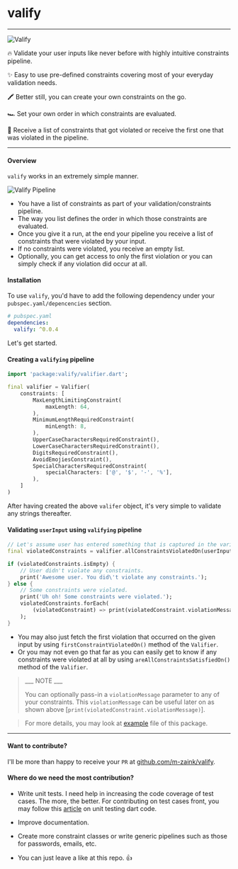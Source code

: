 # valify
---
![Valify](https://gitlab.com/uploads/-/system/personal_snippet/2037052/d2a5e9ca3df2f5cfb65afcffd7f936d4/Valify__Smaller_Icon_-removebg-preview.png)

🔥 Validate your user inputs like never before with highly intuitive constraints pipeline.

✨ Easy to use pre-defined constraints covering most of your everyday validation needs.

🖍 Better still, you can create your own constraints on the go.

🏎 Set your own order in which constraints are evaluated.

🚜 Receive a list of constraints that got violated or receive the first one that was violated in the pipeline.

---

#### Overview
`valify` works in an extremely simple manner.

![Valify Pipeline](https://gitlab.com/uploads/-/system/personal_snippet/2037052/e78c3239fa4438a9915b70d8713416bd/Validy_Pipeline__1_.png)


* You have a list of constraints as part of your validation/constraints pipeline.
* The way you list defines the order in which those constraints are evaluated.
* Once you give it a run, at the end your pipeline you receive a list of constraints that were violated by your input.
* If no constraints were violated, you receive an empty list.
* Optionally, you can get access to only the first violation or you can simply check if any violation did occur at all.


#### Installation
To use `valify`, you'd have to add the following dependency under your `pubspec.yaml/depencencies` section.

```yaml
# pubspec.yaml
dependencies:
  valify: ^0.0.4
```

Let's get started.

#### Creating a `valifying` pipeline
```dart
import 'package:valify/valifier.dart';

final valifier = Valifier(
    constraints: [
        MaxLengthLimitingConstraint(
            maxLength: 64,
        ),
        MinimumLengthRequiredConstraint(
            minLength: 8,
        ),
        UpperCaseCharactersRequiredConstraint(),
        LowerCaseCharactersRequiredConstraint(),
        DigitsRequiredConstraint(),
        AvoidEmojiesConstraint(),
        SpecialCharactersRequiredConstraint(
            specialCharacters: ['@', '$', '-', '%'],
        ),
    ]
)
```


After having created the above `valifer` object, it's very simple to validate any strings thereafter.

#### Validating `userInput` using `valifying` pipeline
```dart
// Let's assume user has entered something that is captured in the variable [userInput]
final violatedConstraints = valifier.allConstraintsViolatedOn(userInput);

if (violatedConstraints.isEmpty) {
    // User didn't violate any constraints.
    print('Awesome user. You did\'t violate any constraints.');
} else {
    // Some constraints were violated.
    print('Uh oh! Some constraints were violated.');
    violatedConstraints.forEach(
        (violatedConstraint) => print(violatedConstraint.violationMessage),
    );
}
```
* You may also just fetch the first violation that occurred on the given input by using `firstConstraintViolatedOn()` method of the `Valifier`.
* Or you may not even go that far as you can easily get to know if any constraints were violated at all by using `areAllConstraintsSatisfiedOn()` method of the `Valifier`.


> ___ NOTE ___
>
> You can optionally pass-in a `violationMessage` parameter to any of your constraints. 
> This `violationMessage` can be useful later on as shown above [`print(violatedConstraint.violationMessage)`].

> For more details, you may look at [example](https://pub.dev/packages/valify/example) file of this package.
----
#### Want to contribute?
I'll be more than happy to receive your `PR` at [github.com/m-zaink/valify](https://github.com/m-zaink/valify.git).

#### Where do we need the most contribution?
* Write unit tests. I need help in increasing the code coverage of test cases. The more, the better.
For contributing on test cases front, you may follow this [article](https://medium.com/flutter-community/unit-testing-business-components-in-flutter-apps-27c5d35e4102) on unit testing dart code.

* Improve documentation.

* Create more constraint classes or write generic pipelines such as those for passwords, emails, etc.

* You can just leave a like at this repo. 👍
